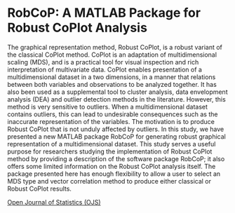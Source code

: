 # RobCoP: A MATLAB Package for Robust CoPlot Analysis
The graphical representation method, Robust CoPlot, is a robust variant of the classical CoPlot method. CoPlot is an adaptation of multidimensional scaling (MDS), and is a practical tool for visual inspection and rich interpretation of multivariate data. CoPlot enables presentation of a multidimensional dataset in a two dimensions, in a manner that relations between both variables and observations to be analyzed together. It has also been used as a supplemental tool to cluster analysis, data envelopment analysis (DEA) and outlier detection methods in the literature. However, this method is very sensitive to outliers. When a multidimensional dataset contains outliers, this can lead to undesirable consequences such as the inaccurate representation of the variables. The motivation is to produce Robust CoPlot that is not unduly affected by outliers. In this study, we have presented a new MATLAB package RobCoP for generating robust graphical representation of a multidimensional dataset. This study serves a useful purpose for researchers studying the implementation of Robust CoPlot method by providing a description of the software package RobCoP; it also offers some limited information on the Robust CoPlot analysis itself. The package presented here has enough flexibility to allow a user to select an MDS type and vector correlation method to produce either classical or Robust CoPlot results.

[Open Journal of Statistics (OJS)](http://http://www.scirp.org/journal/PaperInformation.aspx?PaperID=74080)
